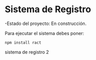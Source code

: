 <h1> Sistema de Registro</h1>

-Estado del proyecto: En construcción.

Para ejecutar  el sistema debes poner:

```npm install ract``` 

sistema de registro 2
